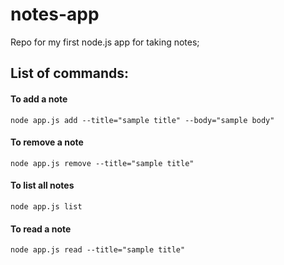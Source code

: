 # notes-app

Repo for my first node.js app for taking notes;

## List of commands:

#### To add a note
```node app.js add --title="sample title" --body="sample body"``` <br/>

#### To remove a note
```node app.js remove --title="sample title"``` <br/>

#### To list all notes
```node app.js list``` <br/>

#### To read a note
```node app.js read --title="sample title"``` <br/>
